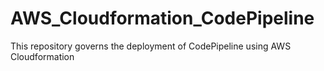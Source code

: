 # AWS_Cloudformation_CodePipeline
This repository governs the deployment of CodePipeline using AWS Cloudformation
